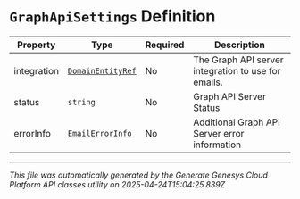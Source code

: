 # `GraphApiSettings` Definition

| Property | Type | Required | Description |
|----------|------|----------|-------------|
| integration | [`DomainEntityRef`](domainentityref-definition.md) | No | The Graph API server integration to use for emails. |
| status | `string` | No | Graph API Server Status |
| errorInfo | [`EmailErrorInfo`](emailerrorinfo-definition.md) | No | Additional Graph API Server error information |

---

*This file was automatically generated by the Generate Genesys Cloud Platform API classes utility on 2025-04-24T15:04:25.839Z*